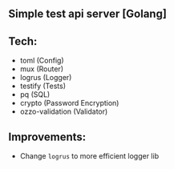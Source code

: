 ## Simple test api server [Golang]

## Tech:
- toml (Config)
- mux (Router)
- logrus (Logger)
- testify (Tests)
- pq (SQL)
- crypto (Password Encryption)
- ozzo-validation (Validator)

## Improvements:
- Change `logrus` to more efficient logger lib
